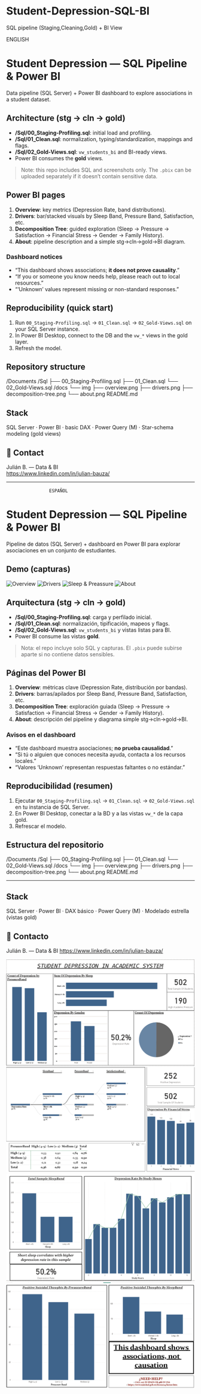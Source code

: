 # Student-Depression-SQL-BI
SQL pipeline (Staging,Cleaning,Gold) + BI View


ENGLISH

# Student Depression — SQL Pipeline & Power BI

Data pipeline (SQL Server) + Power BI dashboard to explore associations in a student dataset.

## Architecture (stg → cln → gold)
- **/Sql/00_Staging-Profiling.sql**: initial load and profiling.
- **/Sql/01_Clean.sql**: normalization, typing/standardization, mappings and flags.
- **/Sql/02_Gold-Views.sql**: `vw_students_bi` and BI-ready views.
- Power BI consumes the **gold** views.

> Note: this repo includes SQL and screenshots only. The `.pbix` can be uploaded separately if it doesn’t contain sensitive data.

## Power BI pages
1. **Overview**: key metrics (Depression Rate, band distributions).
2. **Drivers**: bar/stacked visuals by Sleep Band, Pressure Band, Satisfaction, etc.
3. **Decomposition Tree**: guided exploration (Sleep → Pressure → Satisfaction → Financial Stress → Gender → Family History).
4. **About**: pipeline description and a simple stg→cln→gold→BI diagram.

### Dashboard notices
- “This dashboard shows associations; **it does not prove causality**.”
- “If you or someone you know needs help, please reach out to local resources.”
- “‘Unknown’ values represent missing or non-standard responses.”

## Reproducibility (quick start)
1. Run `00_Staging-Profiling.sql` → `01_Clean.sql` → `02_Gold-Views.sql` on your SQL Server instance.
2. In Power BI Desktop, connect to the DB and the `vw_*` views in the gold layer.
3. Refresh the model.

## Repository structure

/Documents
/Sql
├── 00_Staging-Profiling.sql
├── 01_Clean.sql
└── 02_Gold-Views.sql
/docs
└── img
├── overview.png
├── drivers.png
├── decomposition-tree.png
└── about.png
README.md

## Stack
SQL Server · Power BI · basic DAX · Power Query (M) · Star-schema modeling (gold views)

## 👋 Contact
Julián B. — Data & BI  
https://www.linkedin.com/in/julian-bauza/





------------------------------------------------------------------------------------------------------------------------------------------------------------------------------------------------

                    ESPAÑOL

# Student Depression — SQL Pipeline & Power BI

Pipeline de datos (SQL Server) + dashboard en Power BI para explorar asociaciones en un conjunto de estudiantes.

## Demo (capturas)
![Overview](docs/img/overview.png)
![Drivers](docs/img/drivers.png)
![Sleep & Preassure](docs/img/decomposition-tree.png)
![About](docs/img/about.png)

## Arquitectura (stg → cln → gold)
- **/Sql/00_Staging-Profiling.sql**: carga y perfilado inicial.
- **/Sql/01_Clean.sql**: normalización, tipificación, mapeos y flags.
- **/Sql/02_Gold-Views.sql**: `vw_students_bi` y vistas listas para BI.
- Power BI consume las vistas **gold**.

> Nota: el repo incluye solo SQL y capturas. El `.pbix` puede subirse aparte si no contiene datos sensibles.

## Páginas del Power BI
1. **Overview**: métricas clave (Depression Rate, distribución por bandas).
2. **Drivers**: barras/apilados por Sleep Band, Pressure Band, Satisfaction, etc.
3. **Decomposition Tree**: exploración guiada (Sleep → Pressure → Satisfaction → Financial Stress → Gender → Family History).
4. **About**: descripción del pipeline y diagrama simple stg→cln→gold→BI.

### Avisos en el dashboard
- “Este dashboard muestra asociaciones; **no prueba causalidad**.”
- “Si tú o alguien que conoces necesita ayuda, contacta a los recursos locales.”
- “Valores ‘Unknown’ representan respuestas faltantes o no estándar.”

## Reproducibilidad (resumen)
1. Ejecutar `00_Staging-Profiling.sql` → `01_Clean.sql` → `02_Gold-Views.sql` en tu instancia de SQL Server.
2. En Power BI Desktop, conectar a la BD y a las vistas `vw_*` de la capa gold.
3. Refrescar el modelo.

## Estructura del repositorio

/Documents
/Sql
├── 00_Staging-Profiling.sql
├── 01_Clean.sql
└── 02_Gold-Views.sql
/docs
└── img
├── overview.png
├── drivers.png
├── decomposition-tree.png
└── about.png
README.md

--------------------------------------------------------------------------------------


## Stack
SQL Server · Power BI · DAX básico · Power Query (M) · Modelado estrella (vistas gold)


## 👋 Contacto
Julián B. — Data & BI
https://www.linkedin.com/in/julian-bauza/


![Overview](Documents/Screenshots/PowerBI%20-%20Overview.png)
![Drivers](Documents/Screenshots/PowerBI%20-%20Drivers.png)
![Sleep & Study](Documents/Screenshots/PowerBI%20-%20Sleep%20%26%20Study.png)
![ST Thoughts](Documents/Screenshots/PowerBI%20-%20SThoughts.png)

